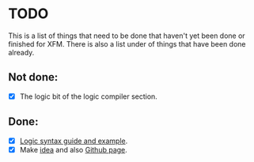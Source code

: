 # TODO
This is a list of things that need to be done that haven't yet been done or finished for XFM.
There is also a list under of things that have been done already.

## Not done:
- [x] The logic bit of the logic compiler section.

## Done:
- [x] [Logic syntax guide and example](./examples/syntax-guide/logic/).
- [x] Make [idea](https://github.com/monitio/XFM#idea) and also [Github page](https://github.com/monitio/XFM).
